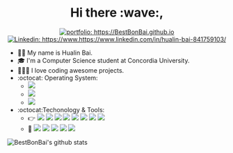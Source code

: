 <h1 align="center"> Hi there :wave:,  </h1>

<p align="center">
<a href="https://BestBonBai.github.io"><img src="https://img.shields.io/badge/Portfolio-BestBonBai-informational" alt="portfolio: https://BestBonBai.github.io"></a>
<a href="https://www.https://www.linkedin.com/in/hualin-bai-841759103/"><img src="https://img.shields.io/badge/-Best_Bai-%230077B5.svg?&style=flat&logo=linkedin&logoColor=white" alt="Linkedin: https://www.https://www.linkedin.com/in/hualin-bai-841759103/"></a>
</p>

- :man_technologist: My name is Hualin Bai.
- 🎓  I'm a Computer Science student at Concordia University. 
- 👨🏻‍💻  I love coding awesome projects. 
- :octocat: Operating System: 
    + [![](https://img.shields.io/badge/Windows-10-blue.svg?style=plastic&logo=windows)](https://shields.io/)
    + [![](https://img.shields.io/badge/Apple-macOS-white.svg?style=plastic&logo=apple)](https://shields.io/)
    + [![](https://img.shields.io/badge/Linux-Ubuntu-orange.svg?style=plastic&logo=Ubuntu)](https://shields.io/)
- :octocat:Techonology & Tools: 
    + :point_right:
     [![](https://img.shields.io/badge/Java-8-success.svg?style=plastic&logo=Java)](https://shields.io/)
     [![](https://img.shields.io/badge/C++-11+-success.svg?style=plastic&logo=C)](https://shields.io/)
     [![](https://img.shields.io/badge/HTML-5-success.svg?style=plastic&logo=HTML5)](https://shields.io/)
     [![](https://img.shields.io/badge/CSS-success.svg?style=plastic&logo=CSS3)](https://shields.io/)
     [![](https://img.shields.io/badge/JavaScript-success.svg?style=plastic&logo=JavaScript)](https://shields.io/)
     [![](https://img.shields.io/badge/MySQL-success.svg?style=plastic&logo=MySQL)](https://shields.io/)
     [![](https://img.shields.io/badge/PHP-7-success.svg?style=plastic&logo=PHP)](https://shields.io/)
     [![](https://img.shields.io/badge/Python-7-success.svg?style=plastic&logo=Python)](https://shields.io/)
    + :whale:
     [![](https://img.shields.io/badge/IntelliJ_IDEA-important.svg?style=plastic&logo=IntelliJ-IDEA)](https://shields.io/)
     [![](https://img.shields.io/badge/Visual_Studio-blueviolet.svg?style=plastic&logo=Visual-Studio)](https://shields.io/)
     [![](https://img.shields.io/badge/Visual_Studio_Code-blue.svg?style=plastic&logo=Visual-Studio-Code)](https://shields.io/)
     [![](https://img.shields.io/badge/PyCharm-success.svg?style=plastic&logo=PyCharm)](https://shields.io/)
     [![](https://img.shields.io/badge/PhpStorm-orange.svg?style=plastic&logo=PhpStorm)](https://shields.io/)

 
![BestBonBai's github stats](https://github-readme-stats.vercel.app/api?username=BestBonBai&show_icons=true&theme=tokyonight&count_private=true)


